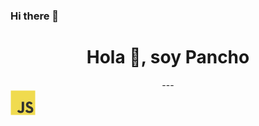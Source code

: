 ### Hi there 👋
<div align="center">
    <h1>Hola 👋, soy Pancho</h1>
    ---
</div>
<div>
  <img src="https://github.com/devicons/devicon/blob/master/icons/javascript/javascript-original.svg" width=40/>
</div>
<!--
**Francisco-LP/Francisco-LP** is a ✨ _special_ ✨ repository because its `README.md` (this file) appears on your GitHub profile.

Here are some ideas to get you started:

- 🔭 I’m currently working on ...
- 🌱 I’m currently learning ...
- 👯 I’m looking to collaborate on ...
- 🤔 I’m looking for help with ...
- 💬 Ask me about ...
- 📫 How to reach me: ...
- 😄 Pronouns: ...
- ⚡ Fun fact: ...
-->
